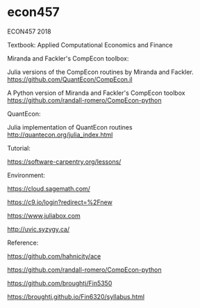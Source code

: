 # econ457
ECON457 2018 

Textbook: Applied Computational Economics and Finance




Miranda and Fackler's CompEcon toolbox:

Julia versions of the CompEcon routines by Miranda and Fackler. 
https://github.com/QuantEcon/CompEcon.jl

A Python version of Miranda and Fackler's CompEcon toolbox 
https://github.com/randall-romero/CompEcon-python


QuantEcon:


Julia implementation of QuantEcon routines http://quantecon.org/julia_index.html


Tutorial:

https://software-carpentry.org/lessons/


Environment:

https://cloud.sagemath.com/

https://c9.io/login?redirect=%2Fnew

https://www.juliabox.com

http://uvic.syzygy.ca/



Reference: 

https://github.com/hahnicity/ace

https://github.com/randall-romero/CompEcon-python

https://github.com/broughtj/Fin5350

https://broughtj.github.io/Fin6320/syllabus.html
